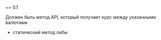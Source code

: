 == 0.1

Должен быть метод API, который получает курс между указанными валютами
- статический метод либы